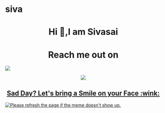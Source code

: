 # siva
<h1 align="center">Hi 👋,I am Sivasai</h1></center>
<p align="center">
<h1 align="center">Reach me out on</h1>
<a href="https://linkedin.com/in/sivasai9398s">
<img src="https://img.shields.io/badge/linked-in-blue"></p>
<p align="center">
<img src="https://github-readme-stats.vercel.app/api?username=sivasai9398&theme=radical">
<h2 align="center">Sad Day? Let's bring a Smile on your Face :wink:</h2>
<img src='https://readme-jokes.vercel.app/api' title="Meme" alt="Please refresh the page if the meme doesn't show up."></p>

